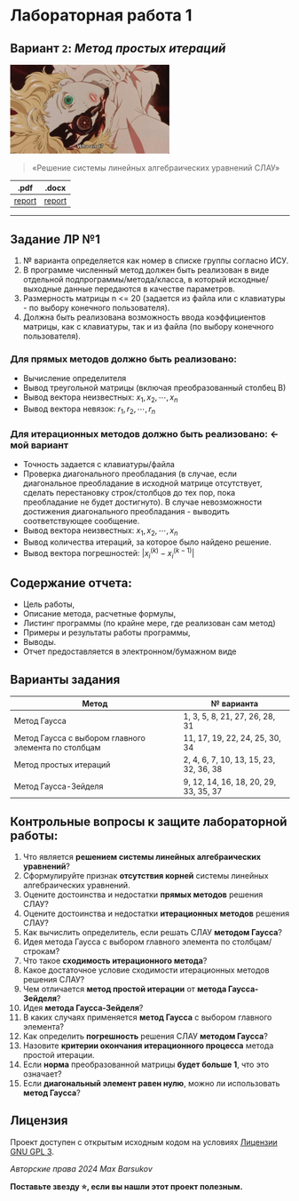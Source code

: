 # Лабораторная работа 1

## Вариант `2`:  _Метод простых итераций_

<img alt="metropolis" src="https://github.com/maxbarsukov/itmo/blob/master/.docs/metropolis.gif" height="160">

> «Решение системы линейных алгебраических уравнений СЛАУ»

|.pdf|.docx|
|-|-|
| [report](./docs/report.pdf) | [report](./docs/report.docx) |

---

## Задание ЛР №1

1. № варианта определяется как номер в списке группы согласно ИСУ.
2. В программе численный метод должен быть реализован в виде отдельной подпрограммы/метода/класса, в который исходные/выходные данные передаются в качестве параметров.
3. Размерность матрицы n <= 20 (задается из файла или с клавиатуры - по выбору конечного пользователя).
4. Должна быть реализована возможность ввода коэффициентов матрицы, как с клавиатуры, так и из файла (по выбору конечного пользователя).

### Для прямых методов должно быть реализовано:

- Вычисление определителя
- Вывод треугольной матрицы (включая преобразованный столбец В)
- Вывод вектора неизвестных: $x_1, x_2, \cdots, x_n$
- Вывод вектора невязок: $r_1, r_2, \cdots, r_n$

### Для итерационных методов должно быть реализовано: ← мой вариант

- Точность задается с клавиатуры/файла
- Проверка диагонального преобладания (в случае, если диагональное преобладание в исходной матрице отсутствует, сделать перестановку строк/столбцов до тех пор, пока преобладание не будет достигнуто). В случае невозможности достижения диагонального преобладания - выводить соответствующее сообщение.
- Вывод вектора неизвестных: $x_1, x_2, \cdots, x_n$
- Вывод количества итераций, за которое было найдено решение.
- Вывод вектора погрешностей: $|x_i^{(k)} - x_i^{(k - 1)}|$


## Содержание отчета:

- Цель работы,
- Описание метода, расчетные формулы,
- Листинг программы (по крайне мере, где реализован сам метод)
- Примеры и результаты работы программы,
- Выводы.
- Отчет предоставляется в электронном/бумажном виде


## Варианты задания

| Метод | № варианта |
| - | - |
| Метод Гаусса | 1, 3, 5, 8, 21, 27, 26, 28, 31 |
| Метод Гаусса с выбором главного элемента по столбцам | 11, 17, 19, 22, 24, 25, 30, 34 |
| Метод простых итераций | 2, 4, 6, 7, 10, 13, 15, 23, 32, 36, 38 |
| Метод Гаусса-Зейделя   | 9, 12, 14, 16, 18, 20, 29, 33, 35, 37 |

## Контрольные вопросы к защите лабораторной работы:

1. Что является **решением системы линейных алгебраических уравнений**?
2. Сформулируйте признак **отсутствия корней** системы линейных алгебраических уравнений.
3. Оцените достоинства и недостатки **прямых методов** решения СЛАУ?
4. Оцените достоинства и недостатки **итерационных методов** решения СЛАУ?
5. Как вычислить определитель, если решать СЛАУ **методом Гаусса**?
6. Идея метода Гаусса с выбором главного элемента по столбцам/строкам?
7. Что такое **сходимость итерационного метода**?
8. Какое достаточное условие сходимости итерационных методов решения СЛАУ?
9. Чем отличается **метод простой итерации** от **метода Гаусса-Зейделя**?
10. Идея **метода Гаусса-Зейделя**?
11. В каких случаях применяется **метод Гаусса** с выбором главного элемента?
12. Как определить **погрешность** решения СЛАУ **методом Гаусса**?
13. Назовите **критерии окончания итерационного процесса** метода простой итерации.
14. Если **норма** преобразованной матрицы **будет больше 1**, что это означает?
15. Если **диагональный элемент равен нулю**, можно ли использовать **метод Гаусса**?

## Лицензия <a name="license"></a>

Проект доступен с открытым исходным кодом на условиях [Лицензии GNU GPL 3](https://opensource.org/license/gpl-3-0/).

*Авторские права 2024 Max Barsukov*

**Поставьте звезду :star:, если вы нашли этот проект полезным.**
